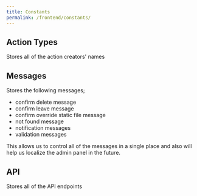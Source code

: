 ```yaml
---
title: Constants
permalink: /frontend/constants/
---
```


## Action Types

Stores all of the action creators' names

## Messages

Stores the following messages;

* confirm delete message
* confirm leave message
* confirm override static file message
* not found message
* notification messages
* validation messages

This allows us to control all of the messages in a single place and also will help us localize the admin panel in the future.

## API

Stores all of the API endpoints
